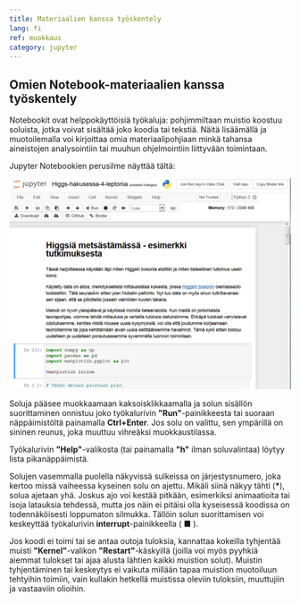 ```yaml
---
title: Materiaalien kanssa työskentely
lang: fi
ref: muokkaus
category: jupyter
---
```


## Omien Notebook-materiaalien kanssa työskentely

Notebookit ovat helppokäyttöisiä työkaluja: pohjimmiltaan muistio koostuu soluista, jotka voivat sisältää joko koodia tai tekstiä. Näitä lisäämällä ja muotoilemalla voi kirjoittaa omia materiaalipohjiaan minkä tahansa aineistojen analysointiin tai muuhun ohjelmointiin liittyvään toimintaan.

Jupyter Notebookien perusilme näyttää tältä:

![NB](../assets/img/NBesim.png)

Soluja pääsee muokkaamaan kaksoisklikkaamalla ja solun sisällön suorittaminen onnistuu joko työkalurivin **"Run"**-painikkeesta tai suoraan näppäimistöltä painamalla **Ctrl+Enter**. Jos solu on valittu, sen ympärillä on sininen reunus, joka muuttuu vihreäksi muokkaustilassa.

Työkalurivin **"Help"**-valikosta (tai painamalla **"h"** ilman soluvalintaa) löytyy lista pikanäppäimistä.

Solujen vasemmalla puolella näkyvissä sulkeissa on järjestysnumero, joka kertoo missä vaiheessa kyseinen solu on ajettu. Mikäli siinä näkyy tähti (**\***), solua ajetaan yhä. Joskus ajo voi kestää pitkään, esimerkiksi animaatioita tai isoja latauksia tehdessä, mutta jos näin ei pitäisi olla kyseisessä koodissa on todennäköisesti loppumaton silmukka. Tällöin solun suorittamisen voi keskeyttää työkalurivin **interrupt**-painikkeella ( ■ ).

Jos koodi ei toimi tai se antaa outoja tuloksia, kannattaa kokeilla tyhjentää muisti **"Kernel"**-valikon **"Restart"**-käskyillä (joilla voi myös pyyhkiä aiemmat tulokset tai ajaa alusta lähtien kaikki muistion solut).
Muistin tyhjentäminen tai keskeytys ei vaikuta millään tapaa muistion muotoiluun tehtyihin toimiin, vain kullakin hetkellä muistissa oleviin tuloksiin, muuttujiin ja vastaaviin olioihin.
